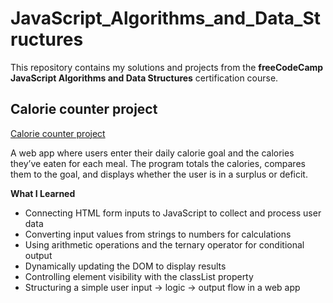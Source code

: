 # JavaScript_Algorithms_and_Data_Structures

This repository contains my solutions and projects from the **freeCodeCamp JavaScript Algorithms and Data Structures** certification course.


## Calorie counter project
[Calorie counter project](https://github.com/AnaRomanovaWork/JavaScript_Algorithms_and_Data_Structures/tree/master/calorie_counter)

A web app where users enter their daily calorie goal and the calories they’ve eaten for each meal. 
The program totals the calories, compares them to the goal, and displays whether the user is in a surplus or deficit.

**What I Learned**
- Connecting HTML form inputs to JavaScript to collect and process user data
- Converting input values from strings to numbers for calculations
- Using arithmetic operations and the ternary operator for conditional output
- Dynamically updating the DOM to display results
- Controlling element visibility with the classList property
- Structuring a simple user input → logic → output flow in a web app

